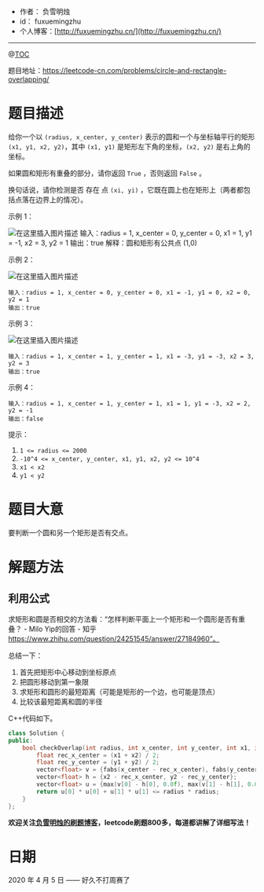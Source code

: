 
- 作者：    负雪明烛
- id：      fuxuemingzhu
- 个人博客：[http://fuxuemingzhu.cn/](http://fuxuemingzhu.cn/)

---
@[TOC](目录)


题目地址：https://leetcode-cn.com/problems/circle-and-rectangle-overlapping/

# 题目描述

给你一个以 `(radius, x_center, y_center)` 表示的圆和一个与坐标轴平行的矩形 `(x1, y1, x2, y2)`，其中 `(x1, y1)` 是矩形左下角的坐标，`(x2, y2)` 是右上角的坐标。

如果圆和矩形有重叠的部分，请你返回 `True` ，否则返回 `False` 。

换句话说，请你检测是否 存在 点 `(xi, yi)` ，它既在圆上也在矩形上（两者都包括点落在边界上的情况）。

示例 1：

![在这里插入图片描述](https://imgconvert.csdnimg.cn/aHR0cHM6Ly9hc3NldHMubGVldGNvZGUtY24uY29tL2FsaXl1bi1sYy11cGxvYWQvdXBsb2Fkcy8yMDIwLzA0LzA0L3NhbXBsZV80XzE3MjgucG5n?x-oss-process=image/format,png)
    输入：radius = 1, x_center = 0, y_center = 0, x1 = 1, y1 = -1, x2 = 3, y2 = 1
    输出：true
    解释：圆和矩形有公共点 (1,0) 

示例 2：

![在这里插入图片描述](https://imgconvert.csdnimg.cn/aHR0cHM6Ly9hc3NldHMubGVldGNvZGUtY24uY29tL2FsaXl1bi1sYy11cGxvYWQvdXBsb2Fkcy8yMDIwLzA0LzA0L3NhbXBsZV8yXzE3MjgucG5n?x-oss-process=image/format,png)

    输入：radius = 1, x_center = 0, y_center = 0, x1 = -1, y1 = 0, x2 = 0, y2 = 1
    输出：true

示例 3：

![在这里插入图片描述](https://imgconvert.csdnimg.cn/aHR0cHM6Ly9hc3NldHMubGVldGNvZGUtY24uY29tL2FsaXl1bi1sYy11cGxvYWQvdXBsb2Fkcy8yMDIwLzA0LzA0L3NhbXBsZV82XzE3MjgucG5n?x-oss-process=image/format,png)

    输入：radius = 1, x_center = 1, y_center = 1, x1 = -3, y1 = -3, x2 = 3, y2 = 3
    输出：true

示例 4：

    输入：radius = 1, x_center = 1, y_center = 1, x1 = 1, y1 = -3, x2 = 2, y2 = -1
    输出：false
 

提示：

1. `1 <= radius <= 2000`
1. `-10^4 <= x_center, y_center, x1, y1, x2, y2 <= 10^4`
1. `x1 < x2`
1. `y1 < y2`


# 题目大意

要判断一个圆和另一个矩形是否有交点。

# 解题方法

## 利用公式

求矩形和圆是否相交的方法看：“怎样判断平面上一个矩形和一个圆形是否有重叠？ - Milo Yip的回答 - 知乎
https://www.zhihu.com/question/24251545/answer/27184960”。

总结一下：

1. 首先把矩形中心移动到坐标原点
2. 把圆形移动到第一象限
3. 求矩形和圆形的最短距离（可能是矩形的一个边，也可能是顶点）
4. 比较该最短距离和圆的半径

C++代码如下。

```cpp
class Solution {
public:
    bool checkOverlap(int radius, int x_center, int y_center, int x1, int y1, int x2, int y2) {
        float rec_x_center = (x1 + x2) / 2;
        float rec_y_center = (y1 + y2) / 2;
        vector<float> v = {fabs(x_center - rec_x_center), fabs(y_center - rec_y_center)};
        vector<float> h = {x2 - rec_x_center, y2 - rec_y_center};
        vector<float> u = {max(v[0] - h[0], 0.0f), max(v[1] - h[1], 0.0f)};
        return u[0] * u[0] + u[1] * u[1] <= radius * radius;
    }
};
```


 **欢迎关注[负雪明烛的刷题博客](https://blog.csdn.net/fuxuemingzhu)，leetcode刷题800多，每道都讲解了详细写法！**

# 日期

2020 年 4 月 5 日 —— 好久不打周赛了

